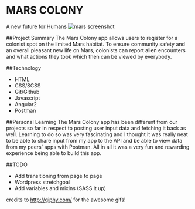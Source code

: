 # MARS COLONY

A new future for Humans
![mars screenshot](/assets/images/mars_scrnshot.png)

##Project Summary
The Mars Colony app allows users to register for a colonist spot on the limited Mars habitat. To ensure community safety and an overall pleasant new life on Mars, colonists can report alien encounters and what actions they took which then can be viewed by everybody. 

##Technology 
 * HTML
 * CSS/SCSS
 * Git/Github
 * Javascript
 * Angular2
 * Postman

##Personal Learning
The Mars Colony app has been different from our projects so far in respect to posting user input data and fetching it back as well. Learning to do so was very fascinating and I thought it was really neat to be able to share input from my app to the API and be able to view data from my peers' apps with Postman. All in all it was a very fun and rewarding experience being able to build this app. 

##TODO
 * Add transitioning from page to page
 * Wordpress stretchgoal
 * Add variables and mixins (SASS it up)

 credits to http://giphy.com/ for the awesome gifs!